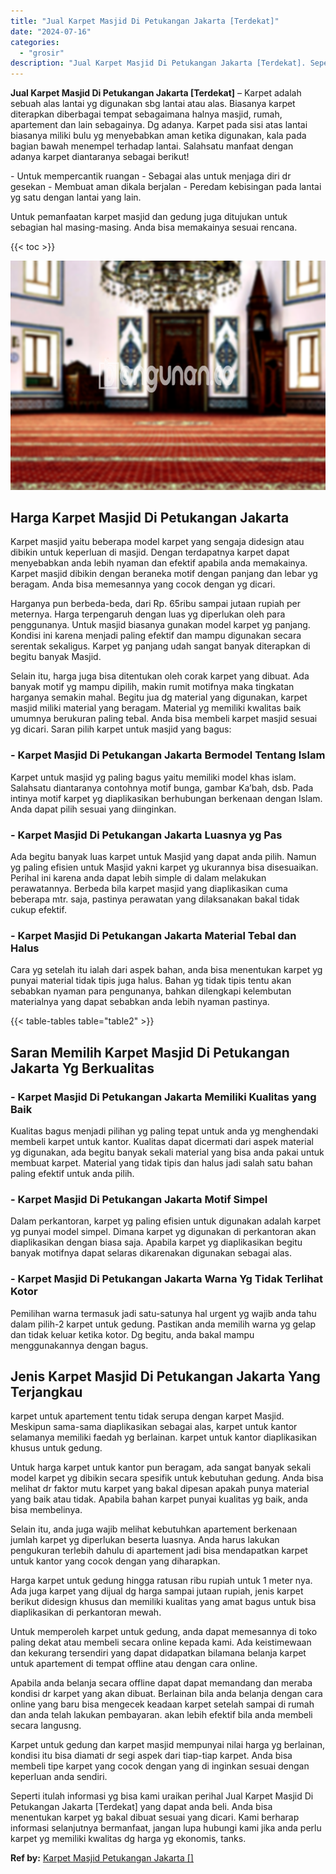 ```yaml
---
title: "Jual Karpet Masjid Di Petukangan Jakarta [Terdekat]"
date: "2024-07-16"
categories: 
  - "grosir"
description: "Jual Karpet Masjid Di Petukangan Jakarta [Terdekat]. Seperti itulah informasi yg bisa kami uraikan perihal Jual Karpet Masjid Di Petukangan Jakarta [Terdeka..."
---
```


**Jual Karpet Masjid Di Petukangan Jakarta \[Terdekat\]** – Karpet adalah sebuah alas lantai yg digunakan sbg lantai atau alas. Biasanya karpet diterapkan diberbagai tempat sebagaimana halnya masjid, rumah, apartement dan lain sebagainya. Dg adanya. Karpet pada sisi atas lantai biasanya miliki bulu yg menyebabkan aman ketika digunakan, kala pada bagian bawah menempel terhadap lantai. Salahsatu manfaat dengan adanya karpet diantaranya sebagai berikut!

\- Untuk mempercantik ruangan - Sebagai alas untuk menjaga diri dr gesekan - Membuat aman dikala berjalan - Peredam kebisingan pada lantai yg satu dengan lantai yang lain.

Untuk pemanfaatan karpet masjid dan gedung juga ditujukan untuk sebagian hal masing-masing. Anda bisa memakainya sesuai rencana.

{{< toc >}}

![Jual Karpet Masjid Di Petukangan Jakarta [Terdekat]](/images/grosir-karpet-murah-69.png)

## Harga Karpet Masjid Di Petukangan Jakarta

Karpet masjid yaitu beberapa model karpet yang sengaja didesign atau dibikin untuk keperluan di masjid. Dengan terdapatnya karpet dapat menyebabkan anda lebih nyaman dan efektif apabila anda memakainya. Karpet masjid dibikin dengan beraneka motif dengan panjang dan lebar yg beragam. Anda bisa memesannya yang cocok dengan yg dicari.

Harganya pun berbeda-beda, dari Rp. 65ribu sampai jutaan rupiah per meternya. Harga terpengaruh dengan luas yg diperlukan oleh para penggunanya. Untuk masjid biasanya gunakan model karpet yg panjang. Kondisi ini karena menjadi paling efektif dan mampu digunakan secara serentak sekaligus. Karpet yg panjang udah sangat banyak diterapkan di begitu banyak Masjid.

Selain itu, harga juga bisa ditentukan oleh corak karpet yang dibuat. Ada banyak motif yg mampu dipilih, makin rumit motifnya maka tingkatan harganya semakin mahal. Begitu jua dg material yang digunakan, karpet masjid miliki material yang beragam. Material yg memiliki kwalitas baik umumnya berukuran paling tebal. Anda bisa membeli karpet masjid sesuai yg dicari. Saran pilih karpet untuk masjid yang bagus:

### \- Karpet Masjid Di Petukangan Jakarta Bermodel Tentang Islam

Karpet untuk masjid yg paling bagus yaitu memiliki model khas islam. Salahsatu diantaranya contohnya motif bunga, gambar Ka’bah, dsb. Pada intinya motif karpet yg diaplikasikan berhubungan berkenaan dengan Islam. Anda dapat pilih sesuai yang diinginkan.

### \- Karpet Masjid Di Petukangan Jakarta Luasnya yg Pas

Ada begitu banyak luas karpet untuk Masjid yang dapat anda pilih. Namun yg paling efisien untuk Masjid yakni karpet yg ukurannya bisa disesuaikan. Perihal ini karena anda dapat lebih simple di dalam melakukan perawatannya. Berbeda bila karpet masjid yang diaplikasikan cuma beberapa mtr. saja, pastinya perawatan yang dilaksanakan bakal tidak cukup efektif.

### \- Karpet Masjid Di Petukangan Jakarta Material Tebal dan Halus

Cara yg setelah itu ialah dari aspek bahan, anda bisa menentukan karpet yg punyai material tidak tipis juga halus. Bahan yg tidak tipis tentu akan sebabkan nyaman para pengunanya, bahkan dilengkapi kelembutan materialnya yang dapat sebabkan anda lebih nyaman pastinya.

{{< table-tables table="table2" >}}

## Saran Memilih Karpet Masjid Di Petukangan Jakarta Yg Berkualitas

### \- Karpet Masjid Di Petukangan Jakarta Memiliki Kualitas yang Baik

Kualitas bagus menjadi pilihan yg paling tepat untuk anda yg menghendaki membeli karpet untuk kantor. Kualitas dapat dicermati dari aspek material yg digunakan, ada begitu banyak sekali material yang bisa anda pakai untuk membuat karpet. Material yang tidak tipis dan halus jadi salah satu bahan paling efektif untuk anda pilih.

### \- Karpet Masjid Di Petukangan Jakarta Motif Simpel

Dalam perkantoran, karpet yg paling efisien untuk digunakan adalah karpet yg punyai model simpel. Dimana karpet yg digunakan di perkantoran akan diaplikasikan dengan biasa saja. Apabila karpet yg diaplikasikan begitu banyak motifnya dapat selaras dikarenakan digunakan sebagai alas.

### \- Karpet Masjid Di Petukangan Jakarta Warna Yg Tidak Terlihat Kotor

Pemilihan warna termasuk jadi satu-satunya hal urgent yg wajib anda tahu dalam pilih-2 karpet untuk gedung. Pastikan anda memilih warna yg gelap dan tidak keluar ketika kotor. Dg begitu, anda bakal mampu menggunakannya dengan bagus.

## Jenis Karpet Masjid Di Petukangan Jakarta Yang Terjangkau

karpet untuk apartement tentu tidak serupa dengan karpet Masjid. Meskipun sama-sama diaplikasikan sebagai alas, karpet untuk kantor selamanya memiliki faedah yg berlainan. karpet untuk kantor diaplikasikan khusus untuk gedung.

Untuk harga karpet untuk kantor pun beragam, ada sangat banyak sekali model karpet yg dibikin secara spesifik untuk kebutuhan gedung. Anda bisa melihat dr faktor mutu karpet yang bakal dipesan apakah punya material yang baik atau tidak. Apabila bahan karpet punyai kualitas yg baik, anda bisa membelinya.

Selain itu, anda juga wajib melihat kebutuhkan apartement berkenaan jumlah karpet yg diperlukan beserta luasnya. Anda harus lakukan pengukuran terlebih dahulu di apartement jadi bisa mendapatkan karpet untuk kantor yang cocok dengan yang diharapkan.

Harga karpet untuk gedung hingga ratusan ribu rupiah untuk 1 meter nya. Ada juga karpet yang dijual dg harga sampai jutaan rupiah, jenis karpet berikut didesign khusus dan memiliki kualitas yang amat bagus untuk bisa diaplikasikan di perkantoran mewah.

Untuk memperoleh karpet untuk gedung, anda dapat memesannya di toko paling dekat atau membeli secara online kepada kami. Ada keistimewaan dan kekurang tersendiri yang dapat didapatkan bilamana belanja karpet untuk apartement di tempat offline atau dengan cara online.

Apabila anda belanja secara offline dapat dapat memandang dan meraba kondisi dr karpet yang akan dibuat. Berlainan bila anda belanja dengan cara online yang baru bisa mengecek keadaan karpet setelah sampai di rumah dan anda telah lakukan pembayaran. akan lebih efektif bila anda membeli secara langusng.

Karpet untuk gedung dan karpet masjid mempunyai nilai harga yg berlainan, kondisi itu bisa diamati dr segi aspek dari tiap-tiap karpet. Anda bisa membeli tipe karpet yang cocok dengan yang di inginkan sesuai dengan keperluan anda sendiri.

Seperti itulah informasi yg bisa kami uraikan perihal Jual Karpet Masjid Di Petukangan Jakarta \[Terdekat\] yang dapat anda beli. Anda bisa menentukan karpet yg bakal dibuat sesuai yang dicari. Kami berharap informasi selanjutnya bermanfaat, jangan lupa hubungi kami jika anda perlu karpet yg memiliki kwalitas dg harga yg ekonomis, tanks.

**Ref by:**  [Karpet Masjid Petukangan Jakarta []](https://id.wikipedia.org/wiki/Karpet)
